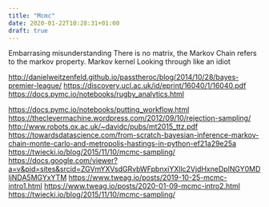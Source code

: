 ```yaml
---
title: "Mcmc"
date: 2020-01-22T10:28:31+01:00
draft: true
---
```


Embarrasing misunderstanding 
There is no matrix, the Markov Chain refers to the markov property. 
Markov kernel
Looking through like an idiot


http://danielweitzenfeld.github.io/passtheroc/blog/2014/10/28/bayes-premier-league/
https://discovery.ucl.ac.uk/id/eprint/16040/1/16040.pdf
https://docs.pymc.io/notebooks/rugby_analytics.html

https://docs.pymc.io/notebooks/putting_workflow.html
https://theclevermachine.wordpress.com/2012/09/10/rejection-sampling/
http://www.robots.ox.ac.uk/~davidc/pubs/mt2015_ttz.pdf
https://towardsdatascience.com/from-scratch-bayesian-inference-markov-chain-monte-carlo-and-metropolis-hastings-in-python-ef21a29e25a
https://twiecki.io/blog/2015/11/10/mcmc-sampling/
https://docs.google.com/viewer?a=v&pid=sites&srcid=ZGVmYXVsdGRvbWFpbnxiYXllc2VjdHxneDplNGY0MDljNDA5MGYxYTM
https://www.tweag.io/posts/2019-10-25-mcmc-intro1.html
https://www.tweag.io/posts/2020-01-09-mcmc-intro2.html
https://twiecki.io/blog/2015/11/10/mcmc-sampling/